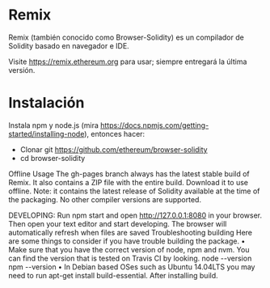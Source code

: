 # Remix

Remix (también conocido como Browser-Solidity) es un compilador de Solidity basado en navegador e IDE.

Visite https://remix.ethereum.org para usar; siempre entregará la última versión.

# Instalación
Instala npm y node.js (mira https://docs.npmjs.com/getting-started/installing-node), entonces hacer:


* Clonar git https://github.com/ethereum/browser-solidity
* cd browser-solidity


Offline Usage
The gh-pages branch always has the latest stable build of Remix. It also contains a ZIP file with the entire build. Download it to use offline.
Note: it contains the latest release of Solidity available at the time of the packaging. No other compiler versions are supported.

DEVELOPING:
Run npm start and open http://127.0.0.1:8080 in your browser.
Then open your text editor and start developing. The browser will automatically refresh when files are saved
Troubleshooting building
Here are some things to consider if you have trouble building the package.
•	Make sure that you have the correct version of node, npm and nvm. You can find the version that is tested on Travis CI by looking.
node --version
npm --version
•	In Debian based OSes such as Ubuntu 14.04LTS you may need to run apt-get install build-essential. After installing build.
